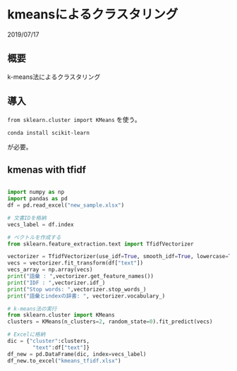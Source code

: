 # kmeansによるクラスタリング
2019/07/17

## 概要
k-means法によるクラスタリング

## 導入
`from sklearn.cluster import KMeans` を使う。

```sh
conda install scikit-learn
```
が必要。

## kmenas with tfidf

```py

import numpy as np
import pandas as pd
df = pd.read_excel("new_sample.xlsx")

# 文書IDを格納
vecs_label = df.index

# ベクトルを作成する
from sklearn.feature_extraction.text import TfidfVectorizer

vectorizer = TfidfVectorizer(use_idf=True, smooth_idf=True, lowercase=True, token_pattern=u'(?u)\\b\\w+\\b')
vecs = vectorizer.fit_transform(df["text"])
vecs_array = np.array(vecs)
print("語彙 : ",vectorizer.get_feature_names())
print("IDF : ",vectorizer.idf_)
print("Stop words: ",vectorizer.stop_words_)
print("語彙とindexの辞書: ", vectorizer.vocabulary_)

# k-means法の実行
from sklearn.cluster import KMeans
clusters = KMeans(n_clusters=2, random_state=0).fit_predict(vecs)

# Excelに格納
dic = {"cluster":clusters,
        "text":df["text"]}
df_new = pd.DataFrame(dic, index=vecs_label)
df_new.to_excel("kmeans_tfidf.xlsx")
```
